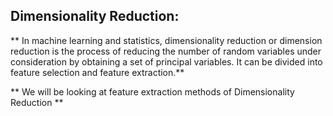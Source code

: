## Dimensionality Reduction:

** In machine learning and statistics, dimensionality reduction or dimension reduction is the process of reducing the 
number of random variables under consideration by obtaining a set of principal variables. It can be divided into 
feature selection and feature extraction.**

** We will be looking at feature extraction methods of Dimensionality Reduction **

